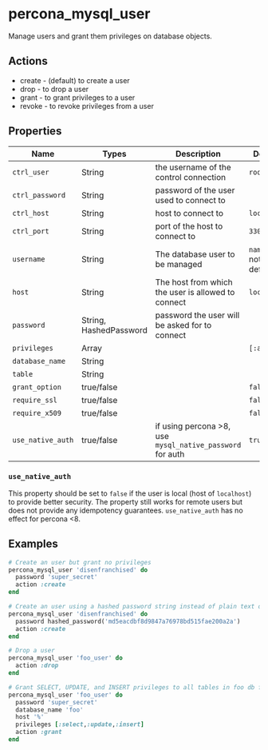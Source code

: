 # percona\_mysql\_user

Manage users and grant them privileges on database objects.

## Actions

- create - (default) to create a user
- drop - to drop a user
- grant - to grant privileges to a user
- revoke - to revoke privileges from a user

## Properties

Name              | Types                  | Description                                                  | Default                                   | Required?
----------------- | ---------------------- | ------------------------------------------------------------ | ----------------------------------------- | ---------
`ctrl_user`       | String                 | the username of the control connection                       | `root`                                    | no
`ctrl_password`   | String                 | password of the user used to connect to                      |                                           | no
`ctrl_host`       | String                 | host to connect to                                           | `localhost`                               | no
`ctrl_port`       | String                 | port of the host to connect to                               | `3306`                                    | no
`username`        | String                 | The database user to be managed                              | `name` if not defined                     | no
`host`            | String                 | The host from which the user is allowed to connect           | `localhost`                               | no
`password`        | String, HashedPassword | password the user will be asked for to connect               |                                           | yes
`privileges`      | Array                  |                                                              | `[:all]`                                  | no
`database_name`   | String                 |                                                              |                                           | no
`table`           | String                 |                                                              |                                           | no
`grant_option`    | true/false             |                                                              | `false`                                   | no
`require_ssl`     | true/false             |                                                              | `false`                                   | no
`require_x509`    | true/false             |                                                              | `false`                                   | no
`use_native_auth` | true/false             | if using percona >8, use `mysql_native_password` for auth    | `true`                                    | no

### `use_native_auth`

This property should be set to `false` if the user is local (host of `localhost`) to provide better security. The property still works for remote users but does not provide any idempotency guarantees. `use_native_auth` has no effect for percona <8.

## Examples

```ruby
# Create an user but grant no privileges
percona_mysql_user 'disenfranchised' do
  password 'super_secret'
  action :create
end

# Create an user using a hashed password string instead of plain text one
percona_mysql_user 'disenfranchised' do
  password hashed_password('md5eacdbf8d9847a76978bd515fae200a2a')
  action :create
end

# Drop a user
percona_mysql_user 'foo_user' do
  action :drop
end

# Grant SELECT, UPDATE, and INSERT privileges to all tables in foo db from all hosts
percona_mysql_user 'foo_user' do
  password 'super_secret'
  database_name 'foo'
  host '%'
  privileges [:select,:update,:insert]
  action :grant
end
```

